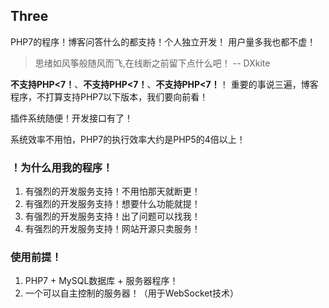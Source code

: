 ## Three
PHP7的程序！博客问答什么的都支持！个人独立开发！ 用户量多我也都不虚！

> 思绪如风筝般随风而飞,在线断之前留下点什么吧！
>                 -- DXkite

**不支持PHP<7！**、**不支持PHP<7！**、**不支持PHP<7！**！
重要的事说三遍，博客程序，不打算支持PHP7以下版本，我们要向前看！

插件系统随便！开发接口有了！

系统效率不用怕，PHP7的执行效率大约是PHP5的4倍以上！

### ！为什么用我的程序！
1. 有强烈的开发服务支持！不用怕那天就断更！
2. 有强烈的开发服务支持！想要什么功能就提！
3. 有强烈的开发服务支持！出了问题可以找我！
4. 有强烈的开发服务支持！网站开源只卖服务！

### 使用前提！
1. PHP7 + MySQL数据库 + 服务器程序！
2. 一个可以自主控制的服务器！（用于WebSocket技术）